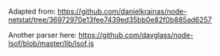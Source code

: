 
Adapted from: https://github.com/danielkrainas/node-netstat/tree/36972970e13fee7439ed35bb0e82f0b885ad6257

Another parser here: https://github.com/davglass/node-lsof/blob/master/lib/lsof.js
